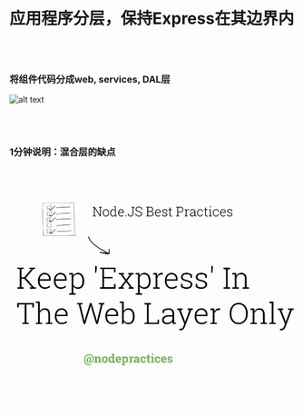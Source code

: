 # 应用程序分层，保持Express在其边界内

<br/><br/>
 
 ### 将组件代码分成web, services, DAL层
![alt text](../../assets/images/structurebycomponents.PNG "Separate component code into layers")

 <br/><br/> 

### 1分钟说明：混合层的缺点
![alt text](../../assets/images/keepexpressinweb.gif "The downside of mixing layers")
